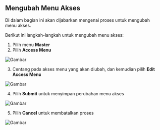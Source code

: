 ## **Mengubah Menu Akses**

Di dalam bagian ini akan dijabarkan mengenai proses untuk mengubah menu akses. 

Berikut ini langkah-langkah untuk mengubah menu akses:

1. Pilih menu **Master**
2. Pilih **Access Menu**

![Gambar](_screenshot/.png/?sanitize=true)

3. Centang pada akses menu yang akan diubah, dan kemudian pilih **Edit Access Menu**

![Gambar](_screenshot/.png/?sanitize=true)

4. Pilih **Submit** untuk menyimpan perubahan menu akses

![Gambar](_screenshot/.png/?sanitize=true)

5. Pilih **Cancel** untuk membatalkan proses

![Gambar](_screenshot/.png/?sanitize=true)